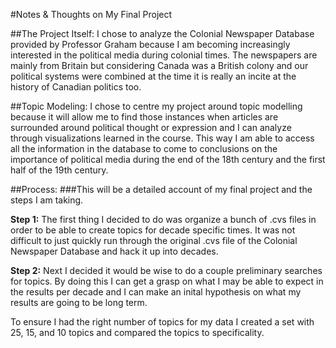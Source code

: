#Notes & Thoughts on My Final Project

##The Project Itself:
I chose to analyze the Colonial Newspaper Database provided by Professor Graham because I am becoming increasingly interested in the political media during colonial times. The newspapers are mainly from Britain but considering Canada was a British colony and our political systems were combined at the time it is really an incite at the history of Canadian politics too. 

##Topic Modeling:
I chose to centre my project around topic modelling because it will allow me to find those instances when articles are surrounded around political thought or expression and I can analyze through visualizations learned in the course. This way I am able to access all the information in the database to come to conclusions on the importance of political media during the end of the 18th century and the first half of the 19th century.

##Process:
###This will be a detailed account of my final project and the steps I am taking.

**Step 1:**
The first thing I decided to do was organize a bunch of .cvs files in order to be able to create topics for decade specific times. It was not difficult to just quickly run through the original .cvs file of the Colonial Newspaper Database and hack it up into decades.

**Step 2:**
Next I decided it would be wise to do a couple preliminary searches for topics. By doing this I can get a grasp on what I may be able to expect in the results per decade and I can make an inital hypothesis on what my results are going to be long term.

To ensure I had the right number of topics for my data I created a set with 25, 15, and 10 topics and compared the topics to specificality. 